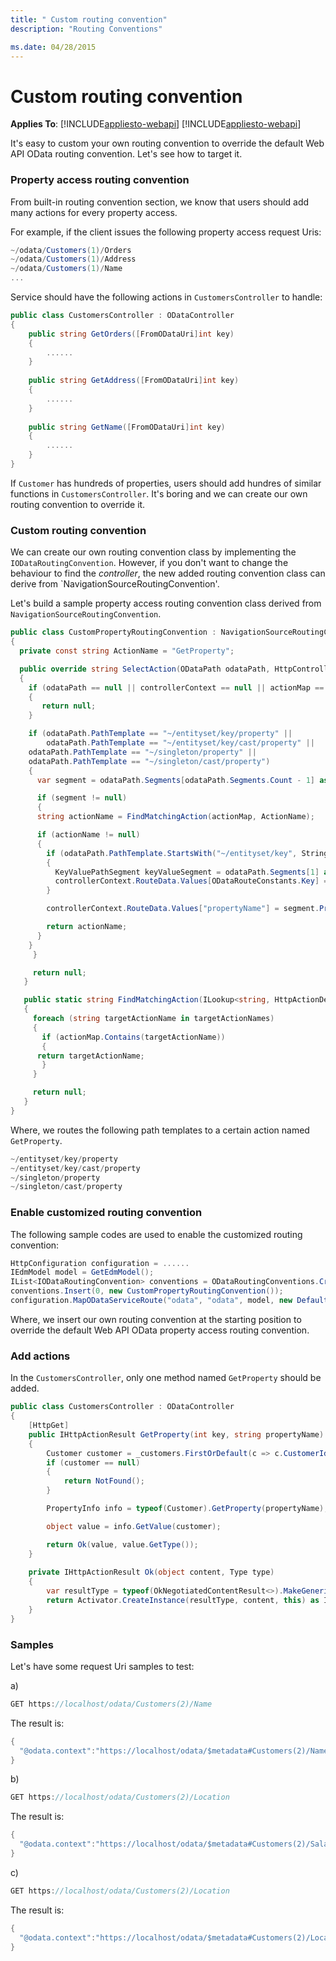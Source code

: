 ```yaml
---
title: " Custom routing convention"
description: "Routing Conventions"

ms.date: 04/28/2015
---
```

# Custom routing convention
**Applies To**:
[!INCLUDE[appliesto-webapi](../includes/appliesto-webapi-v7.md)]
[!INCLUDE[appliesto-webapi](../includes/appliesto-webapi-v6.md)]

It's easy to custom your own routing convention to override the default Web API OData routing convention. Let's see how to target it.

### Property access routing convention

From built-in routing convention section, we know that users should add many actions for every property access. 

For example, if the client issues the following property access request Uris:

```C#
~/odata/Customers(1)/Orders
~/odata/Customers(1)/Address
~/odata/Customers(1)/Name
...
```

Service should have the following actions in `CustomersController` to handle:

```C#
public class CustomersController : ODataController
{
    public string GetOrders([FromODataUri]int key)
    {
        ......
    }
	
    public string GetAddress([FromODataUri]int key)
    {
        ......
    }
	
    public string GetName([FromODataUri]int key)
    {
        ......
    }
}
```

If `Customer` has hundreds of properties, users should add hundres of similar functions in `CustomersController`. It's boring and we can create our own routing convention to override it.

### Custom routing convention

We can create our own routing convention class by implementing the `IODataRoutingConvention`. However, if you don't want to change the behaviour to find the *controller*, the new added routing convention class can derive from `NavigationSourceRoutingConvention'.

Let's build a sample property access routing convention class derived from `NavigationSourceRoutingConvention`.

```C#
public class CustomPropertyRoutingConvention : NavigationSourceRoutingConvention
{
  private const string ActionName = "GetProperty";

  public override string SelectAction(ODataPath odataPath, HttpControllerContext controllerContext, ILookup<string, HttpActionDescriptor> actionMap)
  {
    if (odataPath == null || controllerContext == null || actionMap == null)
    {
       return null;
    }

    if (odataPath.PathTemplate == "~/entityset/key/property" ||
        odataPath.PathTemplate == "~/entityset/key/cast/property" ||
	odataPath.PathTemplate == "~/singleton/property" ||
	odataPath.PathTemplate == "~/singleton/cast/property")
    {
      var segment = odataPath.Segments[odataPath.Segments.Count - 1] as PropertyAccessPathSegment;

      if (segment != null)
      {
 	  string actionName = FindMatchingAction(actionMap, ActionName);

	  if (actionName != null)
	  {
	    if (odataPath.PathTemplate.StartsWith("~/entityset/key", StringComparison.Ordinal))
	    {
	      KeyValuePathSegment keyValueSegment = odataPath.Segments[1] as KeyValuePathSegment;
	      controllerContext.RouteData.Values[ODataRouteConstants.Key] = keyValueSegment.Value;
	    }

	    controllerContext.RouteData.Values["propertyName"] = segment.PropertyName;

	    return actionName;
	  }
	}
     }

     return null;
   }

   public static string FindMatchingAction(ILookup<string, HttpActionDescriptor> actionMap, params string[] targetActionNames)
   {
     foreach (string targetActionName in targetActionNames)
     {
       if (actionMap.Contains(targetActionName))
       {
   	  return targetActionName;
       }
     }

     return null;
   }
}
```

Where, we routes the following path templates to a certain action named `GetProperty`.

```C#
~/entityset/key/property
~/entityset/key/cast/property
~/singleton/property
~/singleton/cast/property
```

### Enable customized routing convention

The following sample codes are used to enable the customized routing convention:

```C#
HttpConfiguration configuration = ......
IEdmModel model = GetEdmModel();
IList<IODataRoutingConvention> conventions = ODataRoutingConventions.CreateDefaultWithAttributeRouting(configuration, model);
conventions.Insert(0, new CustomPropertyRoutingConvention());
configuration.MapODataServiceRoute("odata", "odata", model, new DefaultODataPathHandler(), conventions);
```

Where, we insert our own routing convention at the starting position to override the default Web API OData property access routing convention.

### Add actions

In the `CustomersController`, only one method named `GetProperty` should be added. 

```C#
public class CustomersController : ODataController
{
	[HttpGet]
	public IHttpActionResult GetProperty(int key, string propertyName)
	{
		Customer customer = _customers.FirstOrDefault(c => c.CustomerId == key);
		if (customer == null)
		{
			return NotFound();
		}

		PropertyInfo info = typeof(Customer).GetProperty(propertyName);

		object value = info.GetValue(customer);

		return Ok(value, value.GetType());
	}
	
	private IHttpActionResult Ok(object content, Type type)
	{
		var resultType = typeof(OkNegotiatedContentResult<>).MakeGenericType(type);
		return Activator.CreateInstance(resultType, content, this) as IHttpActionResult;
	}
}
```

### Samples

Let's have some request Uri samples to test:

a)
```C#
GET https://localhost/odata/Customers(2)/Name
```

The result is:

```C#
{
  "@odata.context":"https://localhost/odata/$metadata#Customers(2)/Name","value": "Mike"
}
```

b) 
```C#
GET https://localhost/odata/Customers(2)/Location
```

The result is:
```C#
{
  "@odata.context":"https://localhost/odata/$metadata#Customers(2)/Salary","value ":2000.0
}
```

c)
```C#
GET https://localhost/odata/Customers(2)/Location
```

The result is:
```C#
{
  "@odata.context":"https://localhost/odata/$metadata#Customers(2)/Location","Country":"The United States","City":"Redmond"
}
```
